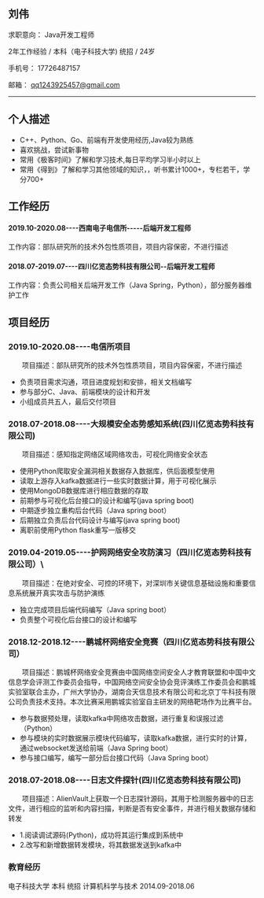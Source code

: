 ## 刘伟

求职意向： Java开发工程师

2年工作经验 / 本科（电子科技大学) 统招 / 24岁

手机号： 17726487157

邮箱： qq1243925457@gmail.com

***

## 个人描述
- C++、Python、Go、前端有开发使用经历,Java较为熟练
- 喜欢挑战，尝试新事物
- 常用《极客时间》了解和学习技术,每日平均学习半小时以上
- 常用《得到》了解和学习其他领域的知识，，听书累计1000+，专栏若干，学分700+

## 工作经历
#### 2019.10-2020.08----西南电子电信所-----后端开发工程师

工作内容：部队研究所的技术外包性质项目，项目内容保密，不进行描述

#### 2018.07-2019.07----四川亿览态势科技有限公司--后端开发工程师

工作内容：负责公司相关后端开发工作（Java Spring，Python），部分服务器维护工作

## 项目经历
### 2019.10-2020.08----电信所项目
&ensp;&ensp;&ensp;&ensp;项目描述：部队研究所的技术外包性质项目，项目内容保密，不进行描述

- 负责项目需求沟通，项目进度规划和安排，相关文档编写
- 参与部分C、Java、前端模块的设计和开发
- 小组成员共五人，最后交付项目

### 2018.07-2018.08----大规模安全态势感知系统(四川亿览态势科技有限公司)
&ensp;&ensp;&ensp;&ensp;项目描述：感知指定网络区域网络攻击，可视化网络安全状态

- 使用Python爬取安全漏洞相关数据存入数据库，供后面模型使用
- 读取上游存入kafka数据进行一些实时数据计算，用于可视化展示
- 使用MongoDB数据库进行相应数据的存取
- 前期参与可视化后台接口的设计和编写(java spring boot)
- 中期逐步独立重构后台代码（Java spring boot）
- 后期独立负责后台代码设计与编写(java spring boot)
- 离职前使用Python flask重写一版移交

### 2019.04-2019.05----护网网络安全攻防演习（四川亿览态势科技有限公司）\
&ensp;&ensp;&ensp;&ensp;项目描述：在绝对安全、可控的环境下，对深圳市关键信息基础设施和重要信息系统展开真实攻击与防护演练

- 独立完成项目后端代码编写（Java spring boot）
- 负责整个可视化后台接口的设计和编写

### 2018.12-2018.12----鹏城杯网络安全竞赛（四川亿览态势科技有限公司）
&ensp;&ensp;&ensp;&ensp;项目描述：鹏城杯网络安全竞赛由中国网络空间安全人才教育联盟和中国中文信息学会评测工作委员会指导，中国网络空间安全协会竞评演练工作委员会和鹏城实验室联合主办，广州大学协办，湖南合天信息技术有限公司和北京丁牛科技有限公司负责技术支持。本次比赛采用鹏城实验室自主研发的网络靶场作为比赛平台。  

- 参与数据预处理，读取kafka中网络攻击数据，进行重复和误报过滤（Python）
- 参与模块的实时数据展示模块代码编写，读取kafka数据，进行实时的计算，通过websocket发送给前端（Java Spring boot）
- 参与接口编写，编写一部分后台接口代码（Java Spring boot）

### 2018.07-2018.08----日志文件探针(四川亿览态势科技有限公司)
&ensp;&ensp;&ensp;&ensp;项目描述：AlienVault上获取一个日志探针源码，其用于检测服务器中的日志文件，进行相应的监听和内容扫描，判断是否有安全事件，并进行相关数据存储和转发

- 1.阅读调试源码(Python)，成功将其运行集成到系统中
- 2.改写和新增数据转发模块，将其数据发送到kafka中

### 教育经历
电子科技大学 本科 统招 计算机科学与技术 2014.09-2018.06
